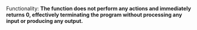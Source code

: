 Functionality: **The function does not perform any actions and immediately returns 0, effectively terminating the program without processing any input or producing any output.**
